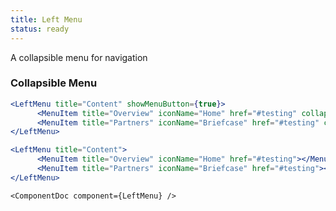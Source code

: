```yaml
---
title: Left Menu
status: ready
---
```


A collapsible menu for navigation

### Collapsible Menu

```.jsx
<LeftMenu title="Content" showMenuButton={true}>
      <MenuItem title="Overview" iconName="Home" href="#testing" collapsed={true}></MenuItem>
      <MenuItem title="Partners" iconName="Briefcase" href="#testing" collapsed={true}></MenuItem>
</LeftMenu>
```

```.jsx
<LeftMenu title="Content">
      <MenuItem title="Overview" iconName="Home" href="#testing"></MenuItem>
      <MenuItem title="Partners" iconName="Briefcase" href="#testing"></MenuItem>
</LeftMenu>
```

```!jsx
<ComponentDoc component={LeftMenu} />
```